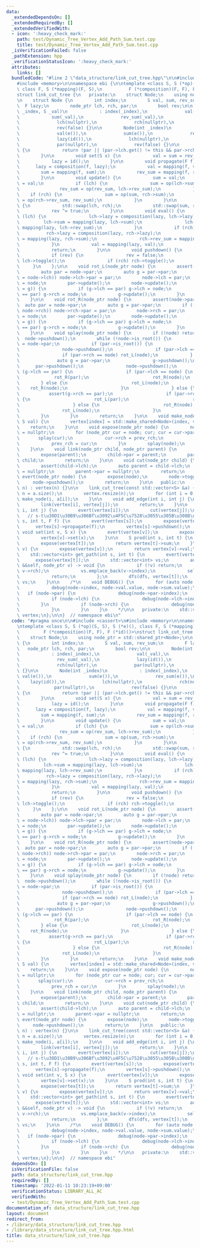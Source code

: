 ```yaml
---
data:
  _extendedDependsOn: []
  _extendedRequiredBy: []
  _extendedVerifiedWith:
  - icon: ':heavy_check_mark:'
    path: test/Dynamic_Tree_Vertex_Add_Path_Sum.test.cpp
    title: test/Dynamic_Tree_Vertex_Add_Path_Sum.test.cpp
  _isVerificationFailed: false
  _pathExtension: hpp
  _verificationStatusIcon: ':heavy_check_mark:'
  attributes:
    links: []
  bundledCode: "#line 2 \"data_structure/link_cut_tree.hpp\"\n\n#include <cassert>\n\
    #include <memory>\n\nnamespace ebi {\n\ntemplate <class S, S (*op)(S, S), S (*e)(),\
    \ class F, S (*mapping)(F, S),\n          F (*composition)(F, F), F (*id)()>\n\
    struct link_cut_tree {\n   private:\n    struct Node;\n    using node_ptr = std::shared_ptr<Node>;\n\
    \n    struct Node {\n        int index;\n        S val, sum, rev_sum;\n      \
    \  F lazy;\n        node_ptr lch, rch, par;\n        bool rev;\n\n        Node(int\
    \ _index, S _val)\n            : index(_index),\n              val(_val),\n  \
    \            sum(_val),\n              rev_sum(_val),\n              lazy(id()),\n\
    \              lch(nullptr),\n              rch(nullptr),\n              par(nullptr),\n\
    \              rev(false) {}\n\n        Node(int _index)\n            : index(_index),\n\
    \              val(e()),\n              sum(e()),\n              rev_sum(e()),\n\
    \              lazy(id()),\n              lch(nullptr),\n              rch(nullptr),\n\
    \              par(nullptr),\n              rev(false) {}\n\n        bool is_root()\
    \ {\n            return !par || (par->lch.get() != this && par->rch.get() != this);\n\
    \        }\n\n        void set(S x) {\n            val = sum = rev_sum = x;\n\
    \            lazy = id();\n        }\n\n        void propagate(F f) {\n      \
    \      lazy = composition(f, lazy);\n            val = mapping(f, val);\n    \
    \        sum = mapping(f, sum);\n            rev_sum = mapping(f, rev_sum);\n\
    \        }\n\n        void update() {\n            sum = val;\n            rev_sum\
    \ = val;\n            if (lch) {\n                sum = op(lch->sum, sum);\n \
    \               rev_sum = op(rev_sum, lch->rev_sum);\n            }\n        \
    \    if (rch) {\n                sum = op(sum, rch->sum);\n                rev_sum\
    \ = op(rch->rev_sum, rev_sum);\n            }\n        }\n\n        void toggle()\
    \ {\n            std::swap(lch, rch);\n            std::swap(sum, rev_sum);\n\
    \            rev ^= true;\n        }\n\n        void eval() {\n            if\
    \ (lch) {\n                lch->lazy = composition(lazy, lch->lazy);\n       \
    \         lch->sum = mapping(lazy, lch->sum);\n                lch->rev_sum =\
    \ mapping(lazy, lch->rev_sum);\n            }\n            if (rch) {\n      \
    \          rch->lazy = composition(lazy, rch->lazy);\n                rch->sum\
    \ = mapping(lazy, rch->sum);\n                rch->rev_sum = mapping(lazy, rch->rev_sum);\n\
    \            }\n            val = mapping(lazy, val);\n            lazy = id();\n\
    \            return;\n        }\n\n        void pushdown() {\n            eval();\n\
    \            if (rev) {\n                rev = false;\n                if (lch)\
    \ lch->toggle();\n                if (rch) rch->toggle();\n            }\n   \
    \     }\n    };\n\n    void rot_L(node_ptr node) {\n        assert(node->par);\n\
    \        auto par = node->par;\n        auto g = par->par;\n        if ((par->rch\
    \ = node->lch)) node->lch->par = par;\n        node->lch = par;\n        par->par\
    \ = node;\n        par->update();\n        node->update();\n        if ((node->par\
    \ = g)) {\n            if (g->lch == par) g->lch = node;\n            if (g->rch\
    \ == par) g->rch = node;\n            g->update();\n        }\n        return;\n\
    \    }\n\n    void rot_R(node_ptr node) {\n        assert(node->par);\n      \
    \  auto par = node->par;\n        auto g = par->par;\n        if ((par->lch =\
    \ node->rch)) node->rch->par = par;\n        node->rch = par;\n        par->par\
    \ = node;\n        par->update();\n        node->update();\n        if ((node->par\
    \ = g)) {\n            if (g->lch == par) g->lch = node;\n            if (g->rch\
    \ == par) g->rch = node;\n            g->update();\n        }\n        return;\n\
    \    }\n\n    void splay(node_ptr node) {\n        if (!node) return;\n      \
    \  node->pushdown();\n        while (!node->is_root()) {\n            auto par\
    \ = node->par;\n            if (par->is_root()) {\n                par->pushdown();\n\
    \                node->pushdown();\n                if (par->lch == node) rot_R(node);\n\
    \                if (par->rch == node) rot_L(node);\n            } else {\n  \
    \              auto g = par->par;\n                g->pushdown();\n          \
    \      par->pushdown();\n                node->pushdown();\n                if\
    \ (g->lch == par) {\n                    if (par->lch == node) {\n           \
    \             rot_R(par);\n                        rot_R(node);\n            \
    \        } else {\n                        rot_L(node);\n                    \
    \    rot_R(node);\n                    }\n                } else {\n         \
    \           assert(g->rch == par);\n                    if (par->rch == node)\
    \ {\n                        rot_L(par);\n                        rot_L(node);\n\
    \                    } else {\n                        rot_R(node);\n        \
    \                rot_L(node);\n                    }\n                }\n    \
    \        }\n        }\n        return;\n    }\n\n    void make_node(int index,\
    \ S val) {\n        vertex[index] = std::make_shared<Node>(index, val);\n    \
    \    return;\n    }\n\n    void expose(node_ptr node) {\n        node_ptr prev_rch\
    \ = nullptr;\n        for (node_ptr cur = node; cur; cur = cur->par) {\n     \
    \       splay(cur);\n            cur->rch = prev_rch;\n            cur->update();\n\
    \            prev_rch = cur;\n        }\n        splay(node);\n        return;\n\
    \    }\n\n    void link(node_ptr child, node_ptr parent) {\n        expose(child);\n\
    \        expose(parent);\n        child->par = parent;\n        parent->rch =\
    \ child;\n        return;\n    }\n\n    void cut(node_ptr child) {\n        expose(child);\n\
    \        assert(child->lch);\n        auto parent = child->lch;\n        child->lch\
    \ = nullptr;\n        parent->par = nullptr;\n        return;\n    }\n\n    void\
    \ evert(node_ptr node) {\n        expose(node);\n        node->toggle();\n   \
    \     node->pushdown();\n        return;\n    }\n\n   public:\n    link_cut_tree(int\
    \ n) : vertex(n) {}\n\n    link_cut_tree(const std::vector<S> &a) {\n        int\
    \ n = a.size();\n        vertex.resize(n);\n        for (int i = 0; i < n; i++)\
    \ make_node(i, a[i]);\n    }\n\n    void add_edge(int i, int j) {\n        evert(vertex[i]);\n\
    \        link(vertex[i], vertex[j]);\n        return;\n    }\n\n    void erase_edge(int\
    \ i, int j) {\n        evert(vertex[i]);\n        cut(vertex[j]);\n    }\n\n \
    \   // s-t\u30D1\u30B9\u306Bf\u3092\u4F5C\u7528\u3055\u305B\u308B\n    void apply(int\
    \ s, int t, F f) {\n        evert(vertex[s]);\n        expose(vertex[t]);\n  \
    \      vertex[s]->propagate(f);\n        vertex[s]->pushdown();\n    }\n\n   \
    \ void set(int v, S x) {\n        evert(vertex[v]);\n        expose(vertex[v]);\n\
    \        vertex[v]->set(x);\n    }\n\n    S prod(int s, int t) {\n        evert(vertex[s]);\n\
    \        expose(vertex[t]);\n        return vertex[t]->sum;\n    }\n\n    S get(int\
    \ v) {\n        expose(vertex[v]);\n        return vertex[v]->val;\n    }\n\n\
    \    std::vector<int> get_path(int s, int t) {\n        evert(vertex[s]);\n  \
    \      expose(vertex[t]);\n        std::vector<int> vs;\n        auto dfs = [&](auto\
    \ &&self, node_ptr v) -> void {\n            if (!v) return;\n            self(self,\
    \ v->rch);\n            vs.emplace_back(v->index);\n            self(self, v->lch);\n\
    \            return;\n        };\n        dfs(dfs, vertex[t]);\n        return\
    \ vs;\n    }\n\n    /*\n    void DEBUG() {\n        for (auto node : vertex) {\n\
    \            debug(node->index, node->val.value, node->sum.value);\n         \
    \   if (node->par) {\n                debug(node->par->index);\n            }\n\
    \            if (node->lch) {\n                debug(node->lch->index);\n    \
    \        }\n            if (node->rch) {\n                debug(node->rch->index);\n\
    \            }\n        }\n    }\n    */\n\n   private:\n    std::vector<node_ptr>\
    \ vertex;\n};\n\n}  // namespace ebi\n"
  code: "#pragma once\n\n#include <cassert>\n#include <memory>\n\nnamespace ebi {\n\
    \ntemplate <class S, S (*op)(S, S), S (*e)(), class F, S (*mapping)(F, S),\n \
    \         F (*composition)(F, F), F (*id)()>\nstruct link_cut_tree {\n   private:\n\
    \    struct Node;\n    using node_ptr = std::shared_ptr<Node>;\n\n    struct Node\
    \ {\n        int index;\n        S val, sum, rev_sum;\n        F lazy;\n     \
    \   node_ptr lch, rch, par;\n        bool rev;\n\n        Node(int _index, S _val)\n\
    \            : index(_index),\n              val(_val),\n              sum(_val),\n\
    \              rev_sum(_val),\n              lazy(id()),\n              lch(nullptr),\n\
    \              rch(nullptr),\n              par(nullptr),\n              rev(false)\
    \ {}\n\n        Node(int _index)\n            : index(_index),\n             \
    \ val(e()),\n              sum(e()),\n              rev_sum(e()),\n          \
    \    lazy(id()),\n              lch(nullptr),\n              rch(nullptr),\n \
    \             par(nullptr),\n              rev(false) {}\n\n        bool is_root()\
    \ {\n            return !par || (par->lch.get() != this && par->rch.get() != this);\n\
    \        }\n\n        void set(S x) {\n            val = sum = rev_sum = x;\n\
    \            lazy = id();\n        }\n\n        void propagate(F f) {\n      \
    \      lazy = composition(f, lazy);\n            val = mapping(f, val);\n    \
    \        sum = mapping(f, sum);\n            rev_sum = mapping(f, rev_sum);\n\
    \        }\n\n        void update() {\n            sum = val;\n            rev_sum\
    \ = val;\n            if (lch) {\n                sum = op(lch->sum, sum);\n \
    \               rev_sum = op(rev_sum, lch->rev_sum);\n            }\n        \
    \    if (rch) {\n                sum = op(sum, rch->sum);\n                rev_sum\
    \ = op(rch->rev_sum, rev_sum);\n            }\n        }\n\n        void toggle()\
    \ {\n            std::swap(lch, rch);\n            std::swap(sum, rev_sum);\n\
    \            rev ^= true;\n        }\n\n        void eval() {\n            if\
    \ (lch) {\n                lch->lazy = composition(lazy, lch->lazy);\n       \
    \         lch->sum = mapping(lazy, lch->sum);\n                lch->rev_sum =\
    \ mapping(lazy, lch->rev_sum);\n            }\n            if (rch) {\n      \
    \          rch->lazy = composition(lazy, rch->lazy);\n                rch->sum\
    \ = mapping(lazy, rch->sum);\n                rch->rev_sum = mapping(lazy, rch->rev_sum);\n\
    \            }\n            val = mapping(lazy, val);\n            lazy = id();\n\
    \            return;\n        }\n\n        void pushdown() {\n            eval();\n\
    \            if (rev) {\n                rev = false;\n                if (lch)\
    \ lch->toggle();\n                if (rch) rch->toggle();\n            }\n   \
    \     }\n    };\n\n    void rot_L(node_ptr node) {\n        assert(node->par);\n\
    \        auto par = node->par;\n        auto g = par->par;\n        if ((par->rch\
    \ = node->lch)) node->lch->par = par;\n        node->lch = par;\n        par->par\
    \ = node;\n        par->update();\n        node->update();\n        if ((node->par\
    \ = g)) {\n            if (g->lch == par) g->lch = node;\n            if (g->rch\
    \ == par) g->rch = node;\n            g->update();\n        }\n        return;\n\
    \    }\n\n    void rot_R(node_ptr node) {\n        assert(node->par);\n      \
    \  auto par = node->par;\n        auto g = par->par;\n        if ((par->lch =\
    \ node->rch)) node->rch->par = par;\n        node->rch = par;\n        par->par\
    \ = node;\n        par->update();\n        node->update();\n        if ((node->par\
    \ = g)) {\n            if (g->lch == par) g->lch = node;\n            if (g->rch\
    \ == par) g->rch = node;\n            g->update();\n        }\n        return;\n\
    \    }\n\n    void splay(node_ptr node) {\n        if (!node) return;\n      \
    \  node->pushdown();\n        while (!node->is_root()) {\n            auto par\
    \ = node->par;\n            if (par->is_root()) {\n                par->pushdown();\n\
    \                node->pushdown();\n                if (par->lch == node) rot_R(node);\n\
    \                if (par->rch == node) rot_L(node);\n            } else {\n  \
    \              auto g = par->par;\n                g->pushdown();\n          \
    \      par->pushdown();\n                node->pushdown();\n                if\
    \ (g->lch == par) {\n                    if (par->lch == node) {\n           \
    \             rot_R(par);\n                        rot_R(node);\n            \
    \        } else {\n                        rot_L(node);\n                    \
    \    rot_R(node);\n                    }\n                } else {\n         \
    \           assert(g->rch == par);\n                    if (par->rch == node)\
    \ {\n                        rot_L(par);\n                        rot_L(node);\n\
    \                    } else {\n                        rot_R(node);\n        \
    \                rot_L(node);\n                    }\n                }\n    \
    \        }\n        }\n        return;\n    }\n\n    void make_node(int index,\
    \ S val) {\n        vertex[index] = std::make_shared<Node>(index, val);\n    \
    \    return;\n    }\n\n    void expose(node_ptr node) {\n        node_ptr prev_rch\
    \ = nullptr;\n        for (node_ptr cur = node; cur; cur = cur->par) {\n     \
    \       splay(cur);\n            cur->rch = prev_rch;\n            cur->update();\n\
    \            prev_rch = cur;\n        }\n        splay(node);\n        return;\n\
    \    }\n\n    void link(node_ptr child, node_ptr parent) {\n        expose(child);\n\
    \        expose(parent);\n        child->par = parent;\n        parent->rch =\
    \ child;\n        return;\n    }\n\n    void cut(node_ptr child) {\n        expose(child);\n\
    \        assert(child->lch);\n        auto parent = child->lch;\n        child->lch\
    \ = nullptr;\n        parent->par = nullptr;\n        return;\n    }\n\n    void\
    \ evert(node_ptr node) {\n        expose(node);\n        node->toggle();\n   \
    \     node->pushdown();\n        return;\n    }\n\n   public:\n    link_cut_tree(int\
    \ n) : vertex(n) {}\n\n    link_cut_tree(const std::vector<S> &a) {\n        int\
    \ n = a.size();\n        vertex.resize(n);\n        for (int i = 0; i < n; i++)\
    \ make_node(i, a[i]);\n    }\n\n    void add_edge(int i, int j) {\n        evert(vertex[i]);\n\
    \        link(vertex[i], vertex[j]);\n        return;\n    }\n\n    void erase_edge(int\
    \ i, int j) {\n        evert(vertex[i]);\n        cut(vertex[j]);\n    }\n\n \
    \   // s-t\u30D1\u30B9\u306Bf\u3092\u4F5C\u7528\u3055\u305B\u308B\n    void apply(int\
    \ s, int t, F f) {\n        evert(vertex[s]);\n        expose(vertex[t]);\n  \
    \      vertex[s]->propagate(f);\n        vertex[s]->pushdown();\n    }\n\n   \
    \ void set(int v, S x) {\n        evert(vertex[v]);\n        expose(vertex[v]);\n\
    \        vertex[v]->set(x);\n    }\n\n    S prod(int s, int t) {\n        evert(vertex[s]);\n\
    \        expose(vertex[t]);\n        return vertex[t]->sum;\n    }\n\n    S get(int\
    \ v) {\n        expose(vertex[v]);\n        return vertex[v]->val;\n    }\n\n\
    \    std::vector<int> get_path(int s, int t) {\n        evert(vertex[s]);\n  \
    \      expose(vertex[t]);\n        std::vector<int> vs;\n        auto dfs = [&](auto\
    \ &&self, node_ptr v) -> void {\n            if (!v) return;\n            self(self,\
    \ v->rch);\n            vs.emplace_back(v->index);\n            self(self, v->lch);\n\
    \            return;\n        };\n        dfs(dfs, vertex[t]);\n        return\
    \ vs;\n    }\n\n    /*\n    void DEBUG() {\n        for (auto node : vertex) {\n\
    \            debug(node->index, node->val.value, node->sum.value);\n         \
    \   if (node->par) {\n                debug(node->par->index);\n            }\n\
    \            if (node->lch) {\n                debug(node->lch->index);\n    \
    \        }\n            if (node->rch) {\n                debug(node->rch->index);\n\
    \            }\n        }\n    }\n    */\n\n   private:\n    std::vector<node_ptr>\
    \ vertex;\n};\n\n}  // namespace ebi"
  dependsOn: []
  isVerificationFile: false
  path: data_structure/link_cut_tree.hpp
  requiredBy: []
  timestamp: '2022-01-11 10:23:19+09:00'
  verificationStatus: LIBRARY_ALL_AC
  verifiedWith:
  - test/Dynamic_Tree_Vertex_Add_Path_Sum.test.cpp
documentation_of: data_structure/link_cut_tree.hpp
layout: document
redirect_from:
- /library/data_structure/link_cut_tree.hpp
- /library/data_structure/link_cut_tree.hpp.html
title: data_structure/link_cut_tree.hpp
---
```

